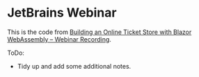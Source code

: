 # JetBrains Webinar

This is the code from [Building an Online Ticket Store with Blazor WebAssembly – Webinar Recording](https://blog.jetbrains.com/dotnet/2021/09/29/building-an-online-ticket-store-with-blazor-webassembly-webinar-recording/).

ToDo:
- Tidy up and add some additional notes.